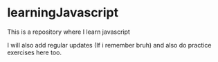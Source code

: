 # learningJavascript
This is a repository where I learn javascript

I will also add regular updates (If i remember bruh)
and also do practice exercises here too.

